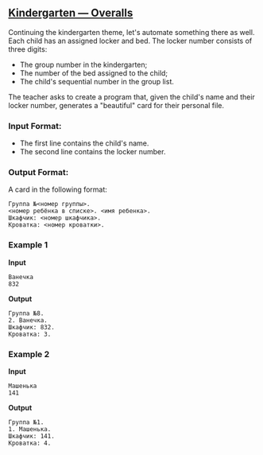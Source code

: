 ## [Kindergarten — Overalls](../../../solutions/2.1/21_j.py)

Continuing the kindergarten theme, let's automate something there as well.  
Each child has an assigned locker and bed. The locker number consists of three digits:

- The group number in the kindergarten;
- The number of the bed assigned to the child;
- The child's sequential number in the group list.

The teacher asks to create a program that, given the child's name and their locker number, generates a "beautiful" card for their personal file.

### Input Format:

- The first line contains the child's name.  
- The second line contains the locker number.

### Output Format:

A card in the following format:

```plaintext
Группа №<номер группы>.  
<номер ребёнка в списке>. <имя ребенка>.  
Шкафчик: <номер шкафчика>.  
Кроватка: <номер кроватки>.
```

### Example 1

**Input**  
```plaintext
Ванечка
832
```

**Output**  
```plaintext
Группа №8.
2. Ванечка.
Шкафчик: 832.
Кроватка: 3.
```

### Example 2

**Input**  
```plaintext
Машенька
141
```

**Output**  
```plaintext
Группа №1.
1. Машенька.
Шкафчик: 141.
Кроватка: 4.
```